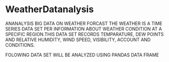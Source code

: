 # WeatherDatanalysis
ANANALYSIS BIG DATA ON WEATHER FORCAST
THE WEATHER IS A TIME SERIES DATA SET PER INFORMATION ABOUT WEATHER CONDITION AT A SPECIFIC REGION.THIS DATA SET RECORDS TEMPARATURE, DEW POINTS AND RELATIVE HUMIDITY, WIND SPEED, VISIBILITY, ACCOUNT AND CONDITIONS.

FOLOWING DATA SET WILL BE ANALYZED USING PANDAS DATA FRAME
